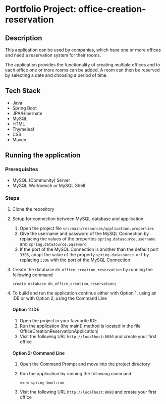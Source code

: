 # Portfolio Project: office-creation-reservation

## Description
This application can be used by companies, which have one or more offices 
and need a reservation system for their rooms.

The application provides the functionality of creating multiple offices and
to each office one or more rooms can be added. A room can then be reserved by 
selecting a date and choosing a period of time.

## Tech Stack
- Java
- Spring Boot
- JPA/Hibernate
- MySQL
- HTML
- Thymeleaf
- CSS
- Maven

## Running the application
### Prerequisites
- MySQL (Community) Server
- MySQL Workbench or MySQL Shell

### Steps
1. Clone the repository
2. Setup for connection between MySQL database and application
   1. Open the project file `src/main/resources/application.properties`
   2. Give the username and password of the MySQL Connection by replacing the values of the
      properties `spring.datasource.username` and `spring.datasource.password`
   3. If the port of the MySQL Connection is another than the default port `3306`, adapt the value
      of the property `spring.datasource.url` by replacing `3306` with the port of the MySQL Connection
3. Create the database `db_office_creation_reservation` by running the following command

       create database db_office_creation_reservation;
4. To build and run the application continue either with Option 1, using an IDE or with Option 2, using
   the Command Line

   #### Option 1: IDE
      1. Open the project in your favourite IDE
      2. Run the application (the main() method is located in the file OfficeCreationReservationApplication)
      3. Visit the following URL `http://localhost:8080` and create your first office

   #### Option 2: Command Line
      1. Open the Command Prompt and move into the project directory
      2. Run the application by running the following command 

             mvnw spring-boot:run
      3. Visit the following URL `http://localhost:8080` and create your first office
